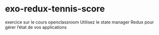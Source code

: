 # exo-redux-tennis-score
exercice sur le cours openclassroom Utilisez le state manager Redux pour gérer l’état de vos applications

